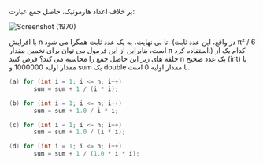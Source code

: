 بر خلاف اعداد هارمونیک، حاصل جمع عبارت:             

![Screenshot (1970)](https://user-images.githubusercontent.com/90744289/199769591-ecc10ef3-f80f-4a69-ad43-440a612161d1.png)
      
با افزایش n تا بی نهایت، به یک عدد ثابت همگرا می شود. (در واقع، این عدد ثابت π² / 6 است،
بنابراین از این فرمول می توان برای تخمین مقدار π استفاده کرد.) کدام یک از حلقه های زیر این حاصل جمع را محاسبه می کند؟ فرض کنید n یک
عدد صحیح (int) با مقدار اولیه 1000000 و sum یک double با مقدار اولیه 0 است.         
```java
(a) for (int i = 1; i <= n; i++) 
       sum = sum + 1 / (i * i);
```
```java
(b) for (int i = 1; i <= n; i++)
       sum = sum + 1.0 / i * i;
```
```java
(c) for (int i = 1; i <= n; i++)
       sum = sum + 1.0 / (i * i);
```
```java
(d) for (int i = 1; i <= n; i++)
       sum = sum + 1 / (1.0 * i * i);
```
